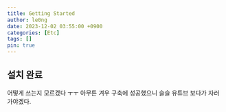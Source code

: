 ```yaml
---
title: Getting Started
author: le0ng
date: 2023-12-02 03:55:00 +0900
categories: [Etc]
tags: []
pin: true
---
```


## 설치 완료
어떻게 쓰는지 모르겠다 ㅜㅜ 아무튼 겨우 구축에 성공했으니 슬슬 유튜브 보다가 자러 가야겠다.

[nodejs]: https://nodejs.org/
[starter]: https://github.com/cotes2020/chirpy-starter
[pages-workflow-src]: https://docs.github.com/en/pages/getting-started-with-github-pages/configuring-a-publishing-source-for-your-github-pages-site#publishing-with-a-custom-github-actions-workflow
[latest-tag]: https://github.com/cotes2020/jekyll-theme-chirpy/tags
